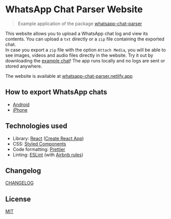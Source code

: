 # WhatsApp Chat Parser Website

> Example application of the package [whatsapp-chat-parser](https://github.com/Pustur/whatsapp-chat-parser)

This website allows you to upload a WhatsApp chat log and view its contents.
You can upload a `txt` directly or a `zip` file containing the exported chat.  
In case you export a `zip` file with the option `Attach Media`, you will be able to see images, videos and audio files directly in the website. Try it out by downloading the [example chat](src/assets/whatsapp-chat-parser-example.zip)!
The app runs locally and no logs are sent or stored anywhere.

The website is available at [whatsapp-chat-parser.netlify.app](https://whatsapp-chat-parser.netlify.app/)

## How to export WhatsApp chats

- [Android](https://faq.whatsapp.com/android/chats/how-to-save-your-chat-history)
- [iPhone](https://faq.whatsapp.com/iphone/chats/how-to-back-up-to-icloud/)

## Technologies used

- Library: [React](https://reactjs.org/) ([Create React App](https://github.com/facebook/create-react-app))
- CSS: [Styled Components](https://www.styled-components.com/)
- Code formatting: [Prettier](https://prettier.io/)
- Linting: [ESLint](https://eslint.org/) (with [Airbnb rules](https://www.npmjs.com/package/eslint-config-airbnb))

## Changelog

[CHANGELOG](CHANGELOG.md)

## License

[MIT](LICENSE)
